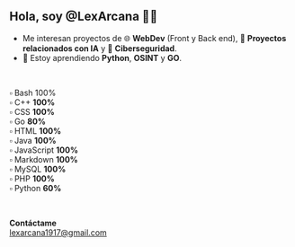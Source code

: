 ## Hola, soy @LexArcana 👋🏻

- Me interesan proyectos de 🌐 **WebDev** (Front y Back end), 🤖 **Proyectos relacionados con IA** y 🦹 **Ciberseguridad**.
- 🧠 Estoy aprendiendo **Python**, **OSINT** y **GO**. 

<br>


  
▫️ Bash 100%<br>
▫️ C++ **100%**<br>
▫️ CSS **100%**<br>
▫️ Go **80%**<br>
▫️ HTML **100%**<br>
▫️ Java **100%**<br>
▫️ JavaScript **100%**<br>
▫️ Markdown **100%**<br>
▫️ MySQL **100%**<br>
▫️ PHP **100%**<br>
▫️ Python **60%**<br>



<br>

**Contáctame**<br>
<lexarcana1917@gmail.com>

<!---
LexArcana/LexArcana is a ✨ special ✨ repository because its `README.md` (this file) appears on your GitHub profile.
You can click the Preview link to take a look at your changes.
--->
